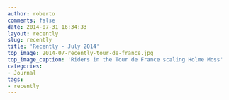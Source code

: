 ```yaml
---
author: roberto
comments: false
date: 2014-07-31 16:34:33
layout: recently
slug: recently
title: 'Recently - July 2014'
top_image: 2014-07-recently-tour-de-france.jpg
top_image_caption: 'Riders in the Tour de France scaling Holme Moss'
categories:
- Journal
tags:
- recently
---
```


 
